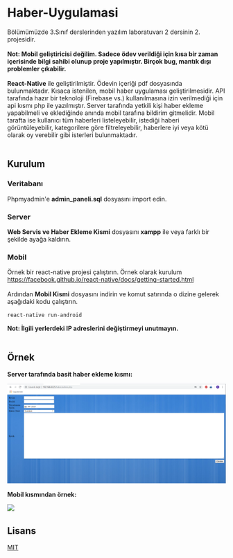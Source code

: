 ﻿# Haber-Uygulamasi
 
Bölümümüzde 3.Sınıf derslerinden yazılım laboratuvarı 2 dersinin 2. projesidir.
<br/> <br/>
**Not: Mobil geliştiricisi değilim. Sadece ödev verildiği için kısa bir zaman içerisinde bilgi sahibi olunup proje yapılmıştır. Birçok bug, mantık dışı problemler çıkabilir.**
<br/> <br/>
**React-Native** ile geliştirilmiştir. Ödevin içeriği pdf dosyasında bulunmaktadır. Kısaca istenilen, mobil haber uygulaması geliştirilmesidir. API tarafında hazır bir teknoloji (Firebase vs.) kullanılmasına izin verilmediği için api kısmı php ile yazılmıştır. Server tarafında yetkili kişi haber ekleme yapabilmeli ve eklediğinde anında mobil tarafına bildirim gitmelidir. Mobil tarafta ise kullanıcı tüm haberleri listeleyebilir, istediği haberi görüntüleyebilir, kategorilere göre filtreleyebilir, haberlere iyi veya kötü olarak oy verebilir gibi isterleri bulunmaktadır.
<br/> <br/>
## Kurulum

### Veritabanı

Phpmyadmin'e **admin_paneli.sql** dosyasını import edin. 

### Server
**Web Servis ve Haber Ekleme Kismi** dosyasını **xampp** ile veya farklı bir şekilde ayağa kaldırın.

### Mobil
Örnek bir react-native projesi çalıştırın. Örnek olarak kurulum https://facebook.github.io/react-native/docs/getting-started.html <br/><br/>
Ardından **Mobil Kismi** dosyasını indirin ve komut satırında o dizine gelerek aşağıdaki kodu çalıştırın.
```js
react-native run-android
```
**Not: İlgili yerlerdeki IP adreslerini değiştirmeyi unutmayın.** <br/> <br/>
## Örnek
**Server tarafında basit haber ekleme kısmı:**

![](Resim-Video/haberEkle.png)


**Mobil kısmından örnek:**

![](Resim-Video/mobil.gif)

## Lisans
[MIT](https://github.com/ridvankaplan/Haber-Uygulamasi/blob/master/LICENSE)
